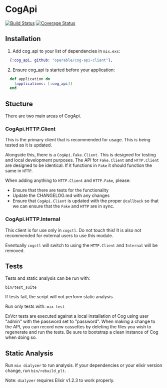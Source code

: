 # CogApi

[![Build Status](https://travis-ci.org/operable/cog-api-client.svg?branch=master)](https://travis-ci.org/operable/cog-api-client)
[![Coverage Status](https://coveralls.io/repos/github/operable/cog-api-client/badge.svg?branch=master)](https://coveralls.io/github/operable/cog-api-client?branch=master)

## Installation
1. Add cog_api to your list of dependencies in `mix.exs`:

```elixir
  {:cog_api, github: "operable/cog-api-client"},
```

2. Ensure cog_api is started before your application:

```elixir
  def application do
    [applications: [:cog_api]]
  end
```

## Stucture

There are two main areas of CogApi.

### CogApi.HTTP.Client

This is the primary client that is recommended for usage. This is being tested
as it is updated.

Alongside this, there is a `CogApi.Fake.Client`.
This is designed for testing
and local development purposes.
The API for `Fake.Client`
and `HTTP.Client`
are designed to be identical.
If it functions in `Fake`
it should function the same in `HTTP`.

When adding anything to `HTTP.Client` and `HTTP.Fake`, please:

* Ensure that there are tests for the functionality
* Update the CHANGELOG.md with any changes
* Ensure that `CogApi.Client` is updated with the proper `@callback` so that we
  can ensure that the `Fake` and `HTTP` are in sync.

### CogApi.HTTP.Internal

This client is for use only in `cogctl`.
Do not touch this!
It is also not recommended for external users to use this module.

Eventually `cogctl` will switch to using the `HTTP.Client`
and `Internal` will be removed.

## Tests

Tests and static analysis can be run with:

```
bin/test_suite
```

If tests fail, the script will not perform static analysis.

Run only tests with: `mix test`

ExVcr tests are executed against a local installation of Cog using user "admin"
with the password set to "password". When making a change to the API, you can
record new cassettes by deleting the files you wish to regenerate and run the tests.
Be sure to bootstrap a clean instance of Cog when doing so.

## Static Analysis

Run `mix dialyzer` to run analysis. If your dependencies or your elixir version
change, run `bin/rebuild_plt`.

Note: `dialyzer` requires Elixir v1.2.3 to work properly.
